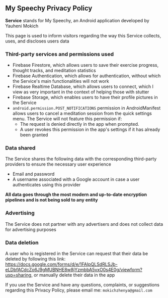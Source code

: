 
## My Speechy Privacy Policy


**Service** stands for My Speechy, an Android application developed by Yauheni Mokich

This page is used to inform visitors regarding the way this Service collects, uses, and discloses users data


### Third-party services and permissions used
- Firebase Firestore, which allows users to save their exercise progress, thought tracks, and meditation statistics
- Firebase Authentication, which allows for authentication, without which the Service's main functionalities will not work
- Firebase Realtime Database, which allows users to connect, which I view as very important in the context of helping those with stutter
- Firebase Storage, which enables users to have their profile pictures in the Service
- `android.permission.POST_NOTIFICATIONS` permission in AndroidManifest allows users to cancel a meditation session from the quick settings menu. The Service will not feature this permission if:
  - The request is denied directly in the app when prompted.
  - A user revokes this permission in the app's settings if it has already been granted

### Data shared
The Service shares the following data with the corresponding third-party providers to ensure the necessary user experience
- Email and password
- A username associated with a Google account in case a user authenticates using this provider

**All data goes through the most modern and up-to-date encryption pipelines and is not being sold to any entity**

### Advertising
The Service does not partner with any advertisers and does not collect data for advertising purposes
  
### Data deletion
A user who is registered in the Service can request that their data be deleted by following this link: https://docs.google.com/forms/d/e/1FAIpQLSdRLSJb-eLDbfACdcZo6J9gMUBNHE8w8jYzmbbA5vxO0s4E0g/viewform?usp=sharing, or manually delete their data in the app

If you use the Service and have any questions, complaints, or suggestions regarding this Privacy Policy, please email me: `mokichzhenya@gmail.com`
